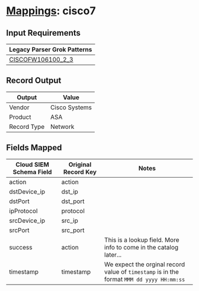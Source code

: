 # [Mappings](README.md): cisco7

## Input Requirements

|Legacy Parser Grok Patterns|
|-------------|
|[CISCOFW106100_2_3](../legacy_parsers/CISCOFW106100_2_3.md)|

## Record Output

|Output|Value|
|------|-----|
|Vendor|Cisco Systems|
|Product|ASA|
|Record Type|Network|

## Fields Mapped

|Cloud SIEM Schema Field|Original Record Key|Notes|
|-----------------------|-------------------|-----|
|action|action||
|dstDevice_ip|dst_ip||
|dstPort|dst_port||
|ipProtocol|protocol||
|srcDevice_ip|src_ip||
|srcPort|src_port||
|success|action|This is a lookup field. More info to come in the catalog later...|
|timestamp|timestamp|We expect the orginal record value of `timestamp` is in the format `MMM dd yyyy HH:mm:ss`|


